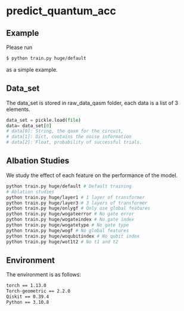 # predict_quantum_acc
## Example
Please run
```bash
$ python train.py huge/default
```
as a simple example.
## Data_set
The data_set is stored in raw_data_qasm folder, each data is a list of 3 elements.
```python
data_set = pickle.load(file)
data= data_set[0]
# data[0]: String, the qasm for the circuit, 
# data[1]: Dict, contains the noise information
# data[2]: Float, probability of successful trials.
```
## Albation Studies
We study the effect of each feature on the performance of the model.
```bash
python train.py huge/default # Default training
# Ablation studies
python train.py huge/layer1 # 1 layer of transformer
python train.py huge/layer3 # 3 layers of transformer
python train.py huge/onlygf # Only use global features
python train.py huge/wogateerror # No gate error
python train.py huge/wogateindex # No gate index
python train.py huge/wogatetype # No gate type
python train.py huge/wogf # No global features
python train.py huge/woqubitindex # No qubit index
python train.py huge/wot1t2 # No t1 and t2
```
## Environment
The environment is as follows:
```bash
torch == 1.13.0
Torch-geometric == 2.2.0
Qiskit == 0.39.4
Python == 3.10.8
```